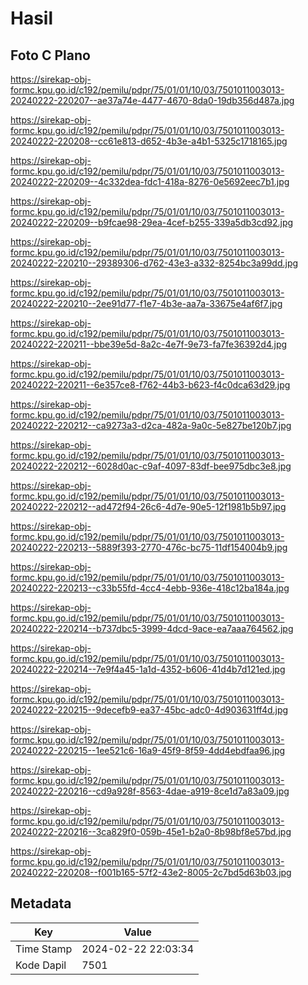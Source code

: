 # Hasil

## Foto C Plano

https://sirekap-obj-formc.kpu.go.id/c192/pemilu/pdpr/75/01/01/10/03/7501011003013-20240222-220207--ae37a74e-4477-4670-8da0-19db356d487a.jpg

https://sirekap-obj-formc.kpu.go.id/c192/pemilu/pdpr/75/01/01/10/03/7501011003013-20240222-220208--cc61e813-d652-4b3e-a4b1-5325c1718165.jpg

https://sirekap-obj-formc.kpu.go.id/c192/pemilu/pdpr/75/01/01/10/03/7501011003013-20240222-220209--4c332dea-fdc1-418a-8276-0e5692eec7b1.jpg

https://sirekap-obj-formc.kpu.go.id/c192/pemilu/pdpr/75/01/01/10/03/7501011003013-20240222-220209--b9fcae98-29ea-4cef-b255-339a5db3cd92.jpg

https://sirekap-obj-formc.kpu.go.id/c192/pemilu/pdpr/75/01/01/10/03/7501011003013-20240222-220210--29389306-d762-43e3-a332-8254bc3a99dd.jpg

https://sirekap-obj-formc.kpu.go.id/c192/pemilu/pdpr/75/01/01/10/03/7501011003013-20240222-220210--2ee91d77-f1e7-4b3e-aa7a-33675e4af6f7.jpg

https://sirekap-obj-formc.kpu.go.id/c192/pemilu/pdpr/75/01/01/10/03/7501011003013-20240222-220211--bbe39e5d-8a2c-4e7f-9e73-fa7fe36392d4.jpg

https://sirekap-obj-formc.kpu.go.id/c192/pemilu/pdpr/75/01/01/10/03/7501011003013-20240222-220211--6e357ce8-f762-44b3-b623-f4c0dca63d29.jpg

https://sirekap-obj-formc.kpu.go.id/c192/pemilu/pdpr/75/01/01/10/03/7501011003013-20240222-220212--ca9273a3-d2ca-482a-9a0c-5e827be120b7.jpg

https://sirekap-obj-formc.kpu.go.id/c192/pemilu/pdpr/75/01/01/10/03/7501011003013-20240222-220212--6028d0ac-c9af-4097-83df-bee975dbc3e8.jpg

https://sirekap-obj-formc.kpu.go.id/c192/pemilu/pdpr/75/01/01/10/03/7501011003013-20240222-220212--ad472f94-26c6-4d7e-90e5-12f1981b5b97.jpg

https://sirekap-obj-formc.kpu.go.id/c192/pemilu/pdpr/75/01/01/10/03/7501011003013-20240222-220213--5889f393-2770-476c-bc75-11df154004b9.jpg

https://sirekap-obj-formc.kpu.go.id/c192/pemilu/pdpr/75/01/01/10/03/7501011003013-20240222-220213--c33b55fd-4cc4-4ebb-936e-418c12ba184a.jpg

https://sirekap-obj-formc.kpu.go.id/c192/pemilu/pdpr/75/01/01/10/03/7501011003013-20240222-220214--b737dbc5-3999-4dcd-9ace-ea7aaa764562.jpg

https://sirekap-obj-formc.kpu.go.id/c192/pemilu/pdpr/75/01/01/10/03/7501011003013-20240222-220214--7e9f4a45-1a1d-4352-b606-41d4b7d121ed.jpg

https://sirekap-obj-formc.kpu.go.id/c192/pemilu/pdpr/75/01/01/10/03/7501011003013-20240222-220215--9decefb9-ea37-45bc-adc0-4d903631ff4d.jpg

https://sirekap-obj-formc.kpu.go.id/c192/pemilu/pdpr/75/01/01/10/03/7501011003013-20240222-220215--1ee521c6-16a9-45f9-8f59-4dd4ebdfaa96.jpg

https://sirekap-obj-formc.kpu.go.id/c192/pemilu/pdpr/75/01/01/10/03/7501011003013-20240222-220216--cd9a928f-8563-4dae-a919-8ce1d7a83a09.jpg

https://sirekap-obj-formc.kpu.go.id/c192/pemilu/pdpr/75/01/01/10/03/7501011003013-20240222-220216--3ca829f0-059b-45e1-b2a0-8b98bf8e57bd.jpg

https://sirekap-obj-formc.kpu.go.id/c192/pemilu/pdpr/75/01/01/10/03/7501011003013-20240222-220208--f001b165-57f2-43e2-8005-2c7bd5d63b03.jpg


## Metadata

| Key        | Value               |
| ---------- | ------------------- |
| Time Stamp | 2024-02-22 22:03:34 |
| Kode Dapil | 7501                |



